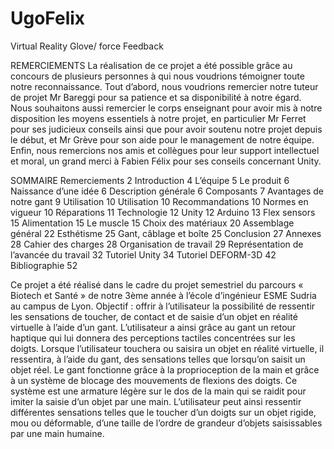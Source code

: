 # UgoFelix
Virtual Reality Glove/ force Feedback

REMERCIEMENTS
La réalisation de ce projet a été possible grâce au concours de plusieurs personnes à qui nous voudrions témoigner
toute notre reconnaissance.
Tout d’abord, nous voudrions remercier notre tuteur de projet Mr Bareggi pour sa patience et sa disponibilité à notre
égard. Nous souhaitons aussi remercier le corps enseignant pour avoir mis à notre disposition les moyens essentiels à notre
projet, en particulier Mr Ferret pour ses judicieux conseils ainsi que pour avoir soutenu notre projet depuis le début, et Mr Grève
pour son aide pour le management de notre équipe.
Enfin, nous remercions nos amis et collègues pour leur support intellectuel et moral, un grand merci à Fabien Félix pour
ses conseils concernant Unity.

SOMMAIRE
Remerciements 2
Introduction 4
L’équipe 5
Le produit 6
Naissance d’une idée 6
Description générale 6
Composants 7
Avantages de notre gant 9
Utilisation 10
Utilisation 10
Recommandations 10
Normes en vigueur 10
Réparations 11
Technologie 12
Unity 12
Arduino 13
Flex sensors 15
Alimentation 15
Le muscle 15
Choix des matériaux 20
Assemblage général 22
Esthétisme 25
Gant, câblage et boîte 25
Conclusion 27
Annexes 28
Cahier des charges 28
Organisation de travail 29
Représentation de l’avancée du travail 32
Tutoriel Unity 34
Tutoriel DEFORM-3D 42
Bibliographie 52


Ce projet a été réalisé dans le cadre du projet semestriel du parcours « Biotech et Santé » de notre 3ème année à l’école
d’ingénieur ESME Sudria au campus de Lyon. Objectif : offrir à l’utilisateur la possibilité de ressentir les sensations de toucher,
de contact et de saisie d’un objet en réalité virtuelle à l’aide d’un gant. L’utilisateur a ainsi grâce au gant un retour haptique qui
lui donnera des perceptions tactiles concentrées sur les doigts. Lorsque l’utilisateur touchera ou saisira un objet en réalité
virtuelle, il ressentira, à l’aide du gant, des sensations telles que lorsqu’on saisit un objet réel.
Le gant fonctionne grâce à la proprioception de la main et grâce à un système de blocage des mouvements de flexions
des doigts. Ce système est une armature légère sur le dos de la main qui se raidit pour imiter la saisie d’un objet par une main.
L’utilisateur peut ainsi ressentir différentes sensations telles que le toucher d’un doigts sur un objet rigide, mou ou déformable,
d’une taille de l’ordre de grandeur d’objets saisissables par une main humaine.
